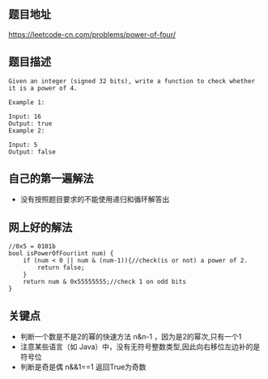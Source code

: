 ## 题目地址
https://leetcode-cn.com/problems/power-of-four/

## 题目描述

```
Given an integer (signed 32 bits), write a function to check whether it is a power of 4.

Example 1:

Input: 16
Output: true
Example 2:

Input: 5
Output: false
```

## 自己的第一遍解法
* 没有按照题目要求的不能使用递归和循环解答出

## 网上好的解法
```
//0x5 = 0101b
bool isPowerOfFour(int num) {
    if (num < 0 || num & (num-1)){//check(is or not) a power of 2.
        return false;
    }
    return num & 0x55555555;//check 1 on odd bits
}
```
##  关键点
*  判断一个数是不是2的幂的快速方法 n&n-1 ，因为是2的幂次,只有一个1
*  注意某些语言（如 Java）中，没有无符号整数类型,因此向右移位左边补的是符号位
*  判断是奇是偶 n&&1==1 返回True为奇数
